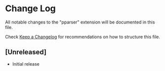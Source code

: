 # Change Log

All notable changes to the "pparser" extension will be documented in this file.

Check [Keep a Changelog](http://keepachangelog.com/) for recommendations on how to structure this file.

## [Unreleased]

- Initial release